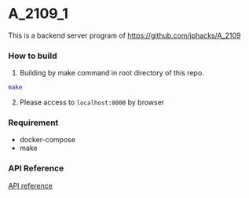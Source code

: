 # A_2109_1
This is a backend server program of https://github.com/jphacks/A_2109

### How to build
1. Building by make command in root directory of this repo.
```bash
make
```
2. Please access to `localhost:8000` by browser

### Requirement
- docker-compose
- make

### API Reference
[API reference](./API_Reference.md)
